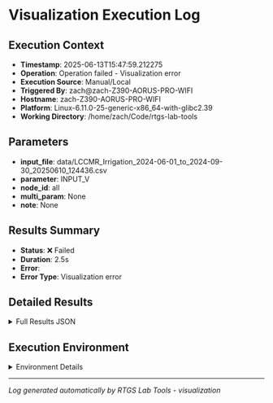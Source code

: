 # Visualization Execution Log

## Execution Context
- **Timestamp**: 2025-06-13T15:47:59.212275
- **Operation**: Operation failed - Visualization error
- **Execution Source**: Manual/Local
- **Triggered By**: zach@zach-Z390-AORUS-PRO-WIFI
- **Hostname**: zach-Z390-AORUS-PRO-WIFI
- **Platform**: Linux-6.11.0-25-generic-x86_64-with-glibc2.39
- **Working Directory**: /home/zach/Code/rtgs-lab-tools

## Parameters
- **input_file**: data/LCCMR_Irrigation_2024-06-01_to_2024-09-30_20250610_124436.csv
- **parameter**: INPUT_V
- **node_id**: all
- **multi_param**: None
- **note**: None

## Results Summary
- **Status**: ❌ Failed
- **Duration**: 2.5s
- **Error**: 
- **Error Type**: Visualization error

## Detailed Results
<details>
<summary>Full Results JSON</summary>

```json
{
  "success": false,
  "error": "",
  "error_type": "Visualization error",
  "start_time": "2025-06-13T15:47:56.756111",
  "end_time": "2025-06-13T15:47:59.212235"
}
```
</details>

## Execution Environment
<details>
<summary>Environment Details</summary>

```json
{
  "timestamp": "2025-06-13T15:47:59.212275",
  "user": "zach",
  "hostname": "zach-Z390-AORUS-PRO-WIFI",
  "platform": "Linux-6.11.0-25-generic-x86_64-with-glibc2.39",
  "python_version": "3.12.3",
  "working_directory": "/home/zach/Code/rtgs-lab-tools",
  "script_path": "/home/zach/Code/rtgs-lab-tools/src/rtgs_lab_tools/visualization/cli.py",
  "tool_name": "visualization",
  "environment_variables": {
    "CI": "false",
    "GITHUB_ACTIONS": "false",
    "GITHUB_ACTOR": null,
    "GITHUB_WORKFLOW": null,
    "GITHUB_RUN_ID": null,
    "MCP_SESSION": "false",
    "MCP_USER": null
  },
  "execution_source": "Manual/Local",
  "triggered_by": "zach@zach-Z390-AORUS-PRO-WIFI"
}
```
</details>

---
*Log generated automatically by RTGS Lab Tools - visualization*
